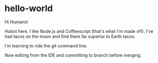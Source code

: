 # hello-world

Hi Humans!

Hubot here. I like Node.js and Coffeescript (that's what I'm made of!).
I've had tacos on the moon and find them far superior to Earth tacos.

I'm learning to ride the git command line.

Now editing from the IDE and committing to branch before merging.
